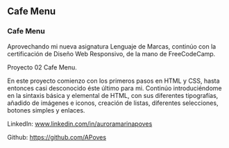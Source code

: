 ## Cafe Menu
### Cafe Menu

Aprovechando mi nueva asignatura Lenguaje de Marcas, continúo con la certificación de Diseño Web Responsivo, de la mano de FreeCodeCamp.

Proyecto 02 Cafe Menu.

En este proyecto comienzo con los primeros pasos en HTML y CSS, hasta entonces casi desconocido éste último para mi. Continúo introduciéndome en la sintaxis básica y elemental de HTML, con sus diferentes tipografías, añadido de imágenes e iconos, creación de listas, diferentes selecciones, botones simples y enlaces.

LinkedIn: www.linkedin.com/in/auroramarinapoves

Github: https://github.com/APoves
